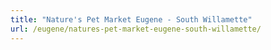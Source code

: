 ```yaml
---
title: "Nature's Pet Market Eugene - South Willamette"
url: /eugene/natures-pet-market-eugene-south-willamette/
---
```

